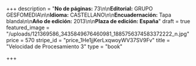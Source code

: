 +++
description = "**No de páginas:** 73\n\n**Editorial:** GRUPO GESFOMEDIA\n\n**Idioma:** CASTELLANO\n\n**Encuadernación:** Tapa blanda\n\n**Año de edición:** 2013\n\n**Plaza de edición:  España**"
draft = true
featured_image = "/uploads/121369586_3435849676460981_1885756374583372222_n.jpg"
price = 570
stripe_id = "price_1He1jjKerLxqwoyWV37SV9Fv"
title = "Velocidad de Procesamiento 3"
type = "book"

+++
